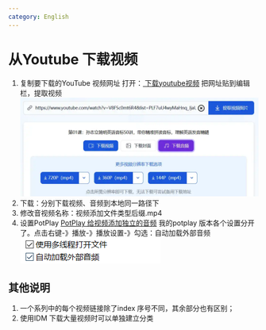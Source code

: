 ```yaml
---
category: English
---
```


# 从Youtube 下载视频
1. 复制要下载的YouTube 视频网址
打开：[ 下载youtube视频](https://snapany.com/zh/youtube)
把网址贴到编辑栏，提取视频
![|515x214](./attachments/从Youtube%20下载视频.webp)
2. 下载：分别下载视频、音频到本地同一路径下
3. 修改音视频名称：视频添加文件类型后缀.mp4
4. 设置PotPlay
[PotPlay 给视频添加独立的音频](http://www.potplayercn.com/course/2982.html)
	我的potplay 版本各个设置分开了。点击右键-》播放-》播放设置-》勾选：自动加载外部音频
![](./attachments/从Youtube%20下载视频-1.webp)

## 其他说明
1. 一个系列中的每个视频链接除了index 序号不同，其余部分也有区别；
2. 使用IDM 下载大量视频时可以单独建立分类

